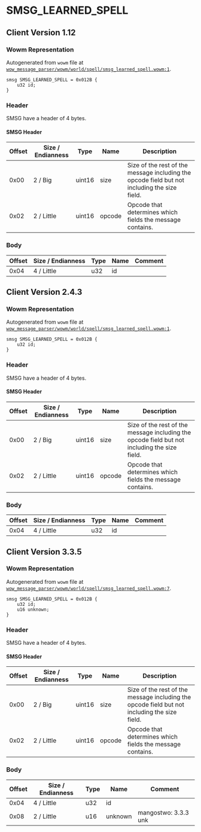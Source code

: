 # SMSG_LEARNED_SPELL

## Client Version 1.12

### Wowm Representation

Autogenerated from `wowm` file at [`wow_message_parser/wowm/world/spell/smsg_learned_spell.wowm:1`](https://github.com/gtker/wow_messages/tree/main/wow_message_parser/wowm/world/spell/smsg_learned_spell.wowm#L1).
```rust,ignore
smsg SMSG_LEARNED_SPELL = 0x012B {
    u32 id;
}
```
### Header

SMSG have a header of 4 bytes.

#### SMSG Header

| Offset | Size / Endianness | Type   | Name   | Description |
| ------ | ----------------- | ------ | ------ | ----------- |
| 0x00   | 2 / Big           | uint16 | size   | Size of the rest of the message including the opcode field but not including the size field.|
| 0x02   | 2 / Little        | uint16 | opcode | Opcode that determines which fields the message contains.|

### Body

| Offset | Size / Endianness | Type | Name | Comment |
| ------ | ----------------- | ---- | ---- | ------- |
| 0x04 | 4 / Little | u32 | id |  |

## Client Version 2.4.3

### Wowm Representation

Autogenerated from `wowm` file at [`wow_message_parser/wowm/world/spell/smsg_learned_spell.wowm:1`](https://github.com/gtker/wow_messages/tree/main/wow_message_parser/wowm/world/spell/smsg_learned_spell.wowm#L1).
```rust,ignore
smsg SMSG_LEARNED_SPELL = 0x012B {
    u32 id;
}
```
### Header

SMSG have a header of 4 bytes.

#### SMSG Header

| Offset | Size / Endianness | Type   | Name   | Description |
| ------ | ----------------- | ------ | ------ | ----------- |
| 0x00   | 2 / Big           | uint16 | size   | Size of the rest of the message including the opcode field but not including the size field.|
| 0x02   | 2 / Little        | uint16 | opcode | Opcode that determines which fields the message contains.|

### Body

| Offset | Size / Endianness | Type | Name | Comment |
| ------ | ----------------- | ---- | ---- | ------- |
| 0x04 | 4 / Little | u32 | id |  |

## Client Version 3.3.5

### Wowm Representation

Autogenerated from `wowm` file at [`wow_message_parser/wowm/world/spell/smsg_learned_spell.wowm:7`](https://github.com/gtker/wow_messages/tree/main/wow_message_parser/wowm/world/spell/smsg_learned_spell.wowm#L7).
```rust,ignore
smsg SMSG_LEARNED_SPELL = 0x012B {
    u32 id;
    u16 unknown;
}
```
### Header

SMSG have a header of 4 bytes.

#### SMSG Header

| Offset | Size / Endianness | Type   | Name   | Description |
| ------ | ----------------- | ------ | ------ | ----------- |
| 0x00   | 2 / Big           | uint16 | size   | Size of the rest of the message including the opcode field but not including the size field.|
| 0x02   | 2 / Little        | uint16 | opcode | Opcode that determines which fields the message contains.|

### Body

| Offset | Size / Endianness | Type | Name | Comment |
| ------ | ----------------- | ---- | ---- | ------- |
| 0x04 | 4 / Little | u32 | id |  |
| 0x08 | 2 / Little | u16 | unknown | mangostwo: 3.3.3 unk |

